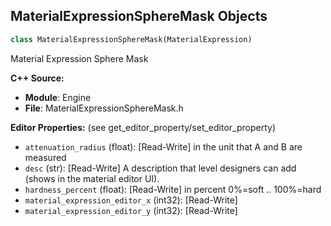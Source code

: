 ## MaterialExpressionSphereMask Objects

```python
class MaterialExpressionSphereMask(MaterialExpression)
```

Material Expression Sphere Mask

**C++ Source:**

- **Module**: Engine
- **File**: MaterialExpressionSphereMask.h

**Editor Properties:** (see get_editor_property/set_editor_property)

- ``attenuation_radius`` (float):  [Read-Write] in the unit that A and B are measured
- ``desc`` (str):  [Read-Write] A description that level designers can add (shows in the material editor UI).
- ``hardness_percent`` (float):  [Read-Write] in percent 0%=soft .. 100%=hard
- ``material_expression_editor_x`` (int32):  [Read-Write]
- ``material_expression_editor_y`` (int32):  [Read-Write]

<a id="unreal.MaterialExpressionSphericalParticleOpacity"></a>